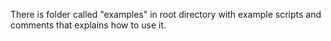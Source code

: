 There is folder called "examples" in root directory with example scripts and comments that explains how to use it.

